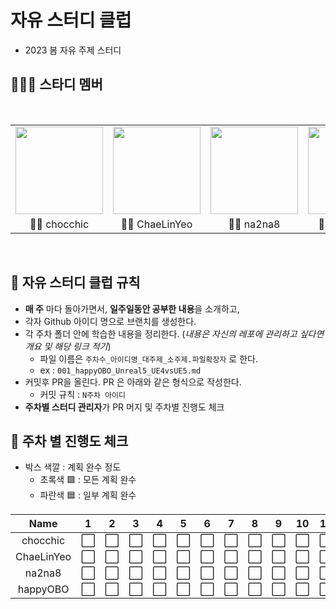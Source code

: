 # 자유 스터디 클럽

- 2023 봄 자유 주제 스터디

## 👨‍👨‍👦 스타디 멤버

<br/>
<table>
  <tr>
    <td height="140px" align="center"> <a href="https://github.com/chocchic"><img src="https://avatars.githubusercontent.com/u/60125582?s=460&v=4" width="140px" /><br/></a></td>
    <td height="140px" align="center"> <a href="https://github.com/ChaeLinYeo"><img src="https://avatars.githubusercontent.com/u/29560815?s=460&v=4" width="140px" /><br/></a></td>
    <td height="140px" align="center"> <a href="https://github.com/na2na8"><img src="https://avatars.githubusercontent.com/u/32005272?s=460&v=4" width="140px" /><br/></a></td>
    <td height="140px" align="center"> <a href="https://github.com/happyOBO"><img src="https://avatars.githubusercontent.com/u/44173619?s=460&v=4" width="140px" /><br/></a></td>
  </tr>
  <tr>
    <td align="center">👼🏻 chocchic</td>
    <td align="center">👼🏻 ChaeLinYeo</td>
    <td align="center">👼🏻 na2na8</td>
    <td align="center">👼🏻 happyOBO</td>
  </tr>
</table>
<br/>

## 🚩 자유 스터디 클럽 규칙

- **매 주** 마다 돌아가면서, **일주일동안 공부한 내용**을 소개하고,  
- 각자 Github 아이디 명으로 브랜치를 생성한다.
- 각 주차 폴더 안에 학습한 내용을 정리한다. (*내용은 자신의 레포에 관리하고 싶다면 개요 및 해당 링크 적기*)
  - 파일 이름은 `주차수_아이디명_대주제_소주제.파일확장자` 로 한다.
  - ex : `001_happyOBO_Unreal5_UE4vsUE5.md`
- 커밋후 PR을 올린다. PR 은 아래와 같은 형식으로 작성한다.
  - 커밋 규칙 : `N주차 아이디`
- **주차별 스터디 관리자**가 PR 머지 및 주차별 진행도 체크


## 📆 주차 별 진행도 체크

- 박스 색깔 : 계획 완수 정도
  - 초록색 🟩 : 모든 계획 완수
  - 파란색 🟦 : 일부 계획 완수
  
  

| Name | 1 | 2 | 3 | 4 | 5 | 6 | 7 | 8 | 9 | 10 | 11 | 12 | 13 | 14 | 15 | 16 |
| :-: | :-: | :-: | :-: | :-: | :-: | :-: | :-: | :-: | :-: | :-: | :-: | :-: | :-: | :-: | :-: | :-: |
| chocchic | ⬜ | ⬜ | ⬜ | ⬜ | ⬜ | ⬜ | ⬜ | ⬜ | ⬜ | ⬜ | ⬜ | ⬜ | ⬜ | ⬜ | ⬜ | ⬜ | ⬜ |
| ChaeLinYeo | ⬜ | ⬜ | ⬜ | ⬜ | ⬜ | ⬜ | ⬜ | ⬜ | ⬜ | ⬜ | ⬜ | ⬜ | ⬜ | ⬜ | ⬜ | ⬜ | ⬜ |
| na2na8 | ⬜ | ⬜ | ⬜ | ⬜ | ⬜ | ⬜ | ⬜ | ⬜ | ⬜ | ⬜ | ⬜ | ⬜ | ⬜ | ⬜ | ⬜ | ⬜ | ⬜ |
| happyOBO | ⬜ | ⬜ | ⬜ | ⬜ | ⬜ | ⬜ | ⬜ | ⬜ | ⬜ | ⬜ | ⬜ | ⬜ | ⬜ | ⬜ | ⬜ | ⬜ | ⬜ |

